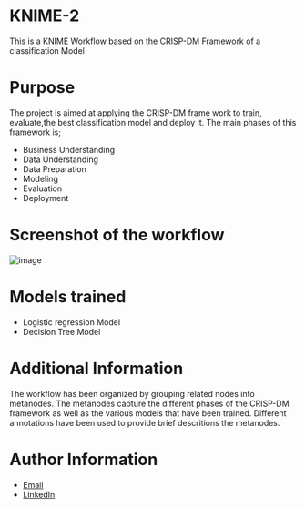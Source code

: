 # KNIME-2
This is a KNIME Workflow based on the CRISP-DM Framework of a classification Model
# Purpose 
The project is aimed at applying the CRISP-DM frame work to train, evaluate,the best  classification model and deploy it.
The main phases of this framework is;
- Business Understanding
- Data Understanding
- Data Preparation
- Modeling
- Evaluation
- Deployment
# Screenshot of the workflow
![image](https://user-images.githubusercontent.com/74657074/168650904-5ad763ab-165d-49de-8b79-5934db229c08.png)


# Models trained
- Logistic regression Model
- Decision Tree Model
# Additional Information
The workflow has been organized by grouping related nodes into metanodes.
The metanodes capture the different phases of the CRISP-DM framework as well as the various models that have been trained.
Different annotations have been used to provide brief descritions the metanodes.
# Author Information
- [Email](gachihi.angela@gmail.com)
- [LinkedIn](https://www.linkedin.com/in/angela-gachihi/)
